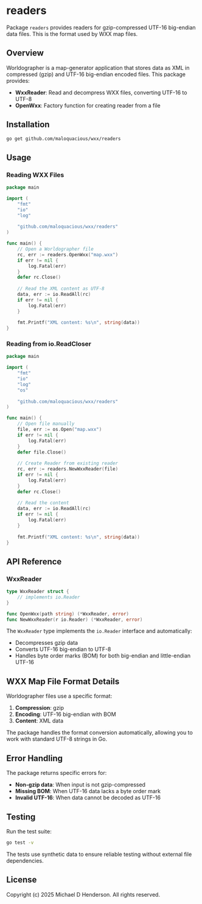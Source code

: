 # readers

Package `readers` provides readers for gzip-compressed UTF-16 big-endian data files. This is the format used by WXX map files.

## Overview

Worldographer is a map-generator application that stores data as XML in compressed (gzip) and UTF-16 big-endian encoded files. This package provides:

- **WxxReader**: Read and decompress WXX files, converting UTF-16 to UTF-8
- **OpenWxx**: Factory function for creating reader from a file

## Installation

```bash
go get github.com/maloquacious/wxx/readers
```

## Usage

### Reading WXX Files

```go
package main

import (
    "fmt"
    "io"
    "log"
    
    "github.com/maloquacious/wxx/readers"
)

func main() {
    // Open a Worldographer file
    rc, err := readers.OpenWxx("map.wxx")
    if err != nil {
        log.Fatal(err)
    }
    defer rc.Close()
    
    // Read the XML content as UTF-8
    data, err := io.ReadAll(rc)
    if err != nil {
        log.Fatal(err)
    }
    
    fmt.Printf("XML content: %s\n", string(data))
}
```

### Reading from io.ReadCloser

```go
package main

import (
    "fmt"
    "io"
    "log"
    "os"
    
    "github.com/maloquacious/wxx/readers"
)

func main() {
    // Open file manually
    file, err := os.Open("map.wxx")
    if err != nil {
        log.Fatal(err)
    }
    defer file.Close()
    
    // Create Reader from existing reader
    rc, err := readers.NewWxxReader(file)
    if err != nil {
        log.Fatal(err)
    }
    defer rc.Close()
    
    // Read the content
    data, err := io.ReadAll(rc)
    if err != nil {
        log.Fatal(err)
    }
    
    fmt.Printf("XML content: %s\n", string(data))
}
```

## API Reference

### WxxReader

```go
type WxxReader struct {
    // implements io.Reader
}

func OpenWxx(path string) (*WxxReader, error)
func NewWxxReader(r io.Reader) (*WxxReader, error)
```

The `WxxReader` type implements the `io.Reader` interface and automatically:
- Decompresses gzip data
- Converts UTF-16 big-endian to UTF-8
- Handles byte order marks (BOM) for both big-endian and little-endian UTF-16

## WXX Map File Format Details

Worldographer files use a specific format:
1. **Compression**: gzip
2. **Encoding**: UTF-16 big-endian with BOM
3. **Content**: XML data

The package handles the format conversion automatically, allowing you to work with standard UTF-8 strings in Go.

## Error Handling

The package returns specific errors for:
- **Non-gzip data**: When input is not gzip-compressed
- **Missing BOM**: When UTF-16 data lacks a byte order mark
- **Invalid UTF-16**: When data cannot be decoded as UTF-16

## Testing

Run the test suite:

```bash
go test -v
```

The tests use synthetic data to ensure reliable testing without external file dependencies.

## License

Copyright (c) 2025 Michael D Henderson. All rights reserved.
